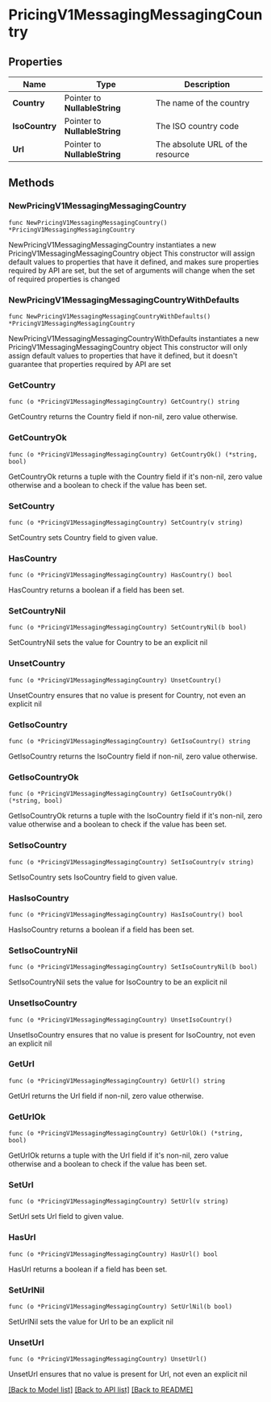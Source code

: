# PricingV1MessagingMessagingCountry

## Properties

Name | Type | Description
------------ | ------------- | -------------
**Country** | Pointer to **NullableString** | The name of the country | [optional] 
**IsoCountry** | Pointer to **NullableString** | The ISO country code | [optional] 
**Url** | Pointer to **NullableString** | The absolute URL of the resource | [optional] 

## Methods

### NewPricingV1MessagingMessagingCountry

`func NewPricingV1MessagingMessagingCountry() *PricingV1MessagingMessagingCountry`

NewPricingV1MessagingMessagingCountry instantiates a new PricingV1MessagingMessagingCountry object
This constructor will assign default values to properties that have it defined,
and makes sure properties required by API are set, but the set of arguments
will change when the set of required properties is changed

### NewPricingV1MessagingMessagingCountryWithDefaults

`func NewPricingV1MessagingMessagingCountryWithDefaults() *PricingV1MessagingMessagingCountry`

NewPricingV1MessagingMessagingCountryWithDefaults instantiates a new PricingV1MessagingMessagingCountry object
This constructor will only assign default values to properties that have it defined,
but it doesn't guarantee that properties required by API are set

### GetCountry

`func (o *PricingV1MessagingMessagingCountry) GetCountry() string`

GetCountry returns the Country field if non-nil, zero value otherwise.

### GetCountryOk

`func (o *PricingV1MessagingMessagingCountry) GetCountryOk() (*string, bool)`

GetCountryOk returns a tuple with the Country field if it's non-nil, zero value otherwise
and a boolean to check if the value has been set.

### SetCountry

`func (o *PricingV1MessagingMessagingCountry) SetCountry(v string)`

SetCountry sets Country field to given value.

### HasCountry

`func (o *PricingV1MessagingMessagingCountry) HasCountry() bool`

HasCountry returns a boolean if a field has been set.

### SetCountryNil

`func (o *PricingV1MessagingMessagingCountry) SetCountryNil(b bool)`

 SetCountryNil sets the value for Country to be an explicit nil

### UnsetCountry
`func (o *PricingV1MessagingMessagingCountry) UnsetCountry()`

UnsetCountry ensures that no value is present for Country, not even an explicit nil
### GetIsoCountry

`func (o *PricingV1MessagingMessagingCountry) GetIsoCountry() string`

GetIsoCountry returns the IsoCountry field if non-nil, zero value otherwise.

### GetIsoCountryOk

`func (o *PricingV1MessagingMessagingCountry) GetIsoCountryOk() (*string, bool)`

GetIsoCountryOk returns a tuple with the IsoCountry field if it's non-nil, zero value otherwise
and a boolean to check if the value has been set.

### SetIsoCountry

`func (o *PricingV1MessagingMessagingCountry) SetIsoCountry(v string)`

SetIsoCountry sets IsoCountry field to given value.

### HasIsoCountry

`func (o *PricingV1MessagingMessagingCountry) HasIsoCountry() bool`

HasIsoCountry returns a boolean if a field has been set.

### SetIsoCountryNil

`func (o *PricingV1MessagingMessagingCountry) SetIsoCountryNil(b bool)`

 SetIsoCountryNil sets the value for IsoCountry to be an explicit nil

### UnsetIsoCountry
`func (o *PricingV1MessagingMessagingCountry) UnsetIsoCountry()`

UnsetIsoCountry ensures that no value is present for IsoCountry, not even an explicit nil
### GetUrl

`func (o *PricingV1MessagingMessagingCountry) GetUrl() string`

GetUrl returns the Url field if non-nil, zero value otherwise.

### GetUrlOk

`func (o *PricingV1MessagingMessagingCountry) GetUrlOk() (*string, bool)`

GetUrlOk returns a tuple with the Url field if it's non-nil, zero value otherwise
and a boolean to check if the value has been set.

### SetUrl

`func (o *PricingV1MessagingMessagingCountry) SetUrl(v string)`

SetUrl sets Url field to given value.

### HasUrl

`func (o *PricingV1MessagingMessagingCountry) HasUrl() bool`

HasUrl returns a boolean if a field has been set.

### SetUrlNil

`func (o *PricingV1MessagingMessagingCountry) SetUrlNil(b bool)`

 SetUrlNil sets the value for Url to be an explicit nil

### UnsetUrl
`func (o *PricingV1MessagingMessagingCountry) UnsetUrl()`

UnsetUrl ensures that no value is present for Url, not even an explicit nil

[[Back to Model list]](../README.md#documentation-for-models) [[Back to API list]](../README.md#documentation-for-api-endpoints) [[Back to README]](../README.md)



